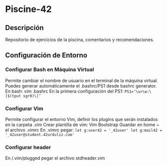 # Piscine-42
## Descripción
Repositorio de ejercicios de la piscina, comentarios y recomendaciones.

## Configuración de Entorno
### Configurar Bash en Máquina Virtual
Permite cambiar el nombre de usuario en el terminal de la máquina virtual. Puedes generar automáticamente el .bashrc/PS1 desde bashrc generator.
En bash:
	vim .bashrc
En la primera configuración del PS1:
	```
	PS1=’\u>\w:\[$(tput sgr0)\]’
	```
### Configurar Vim 
Permite configurar el entorno Vim, definir los plugins que serán instalados en la carpeta .vim
Crear plantilla de vim: Vim Bootstrap
Guardar en home ~ el archivo .vimrc
En .vimrc pegar:
	```
	let g:user42 = '_42user'
	let g:mail42 = '_42user@student.42urduliz.com'
	```
### Configurar header
En /.vim/plugged pegar el archivo stdheader.vim

